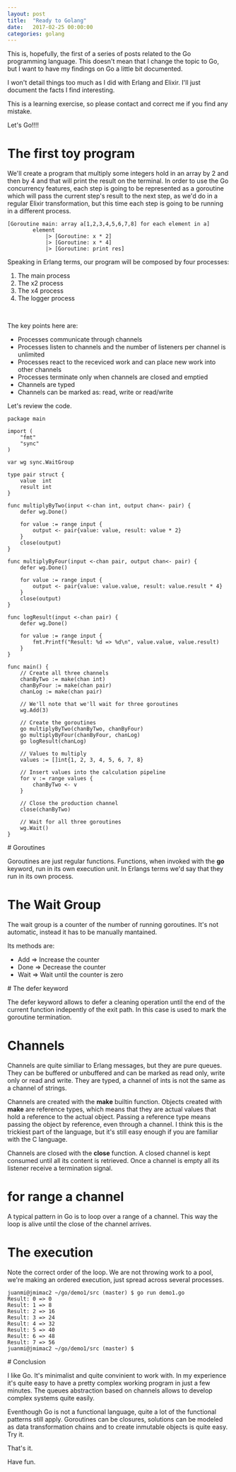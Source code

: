 ```yaml
---
layout: post
title:  "Ready to Golang"
date:   2017-02-25 00:00:00
categories: golang
---
```


This is, hopefully, the first of a series of posts related to the Go programming language. This doesn't
mean that I change the topic to Go, but I want to have my findings on Go a little bit documented.

I won't detail things too much as I did with Erlang and Elixir. I'll just document the facts I find
interesting.

This is a learning exercise, so please contact and correct me if you find any mistake.

Let's Go!!!!

# The first toy program

We'll create a program that multiply some integers hold in an array by 2 and then by 4 and that
will print the result on the terminal. In order to use the Go concurrency features, each step is
going to be represented as a goroutine which will pass the current step's result to the next step,
as we'd do in a regular Elixir transformation, but this time each step is going to be running
in a different process.

```
[Goroutine main: array a[1,2,3,4,5,6,7,8] for each element in a]
        element
            |> [Goroutine: x * 2]
            |> [Goroutine: x * 4]
            |> [Goroutine: print res]
```

Speaking in Erlang terms, our program will be composed by four processes:

1. The main process
2. The x2 process
3. The x4 process
4. The logger process
<br>

The key points here are:

* Processes communicate through channels
* Processes listen to channels and the number of listeners per channel is unlimited
* Processes react to the receviced work and can place new work into other channels
* Processes terminate only when channels are closed and emptied
* Channels are typed
* Channels can be marked as: read, write or read/write

Let's review the code.

```golang
package main

import (
	"fmt"
	"sync"
)

var wg sync.WaitGroup

type pair struct {
	value  int
	result int
}

func multiplyByTwo(input <-chan int, output chan<- pair) {
	defer wg.Done()

	for value := range input {
		output <- pair{value: value, result: value * 2}
	}
	close(output)
}

func multiplyByFour(input <-chan pair, output chan<- pair) {
	defer wg.Done()

	for value := range input {
		output <- pair{value: value.value, result: value.result * 4}
	}
	close(output)
}

func logResult(input <-chan pair) {
	defer wg.Done()

	for value := range input {
		fmt.Printf("Result: %d => %d\n", value.value, value.result)
	}
}

func main() {
	// Create all three channels
	chanByTwo := make(chan int)
	chanByFour := make(chan pair)
	chanLog := make(chan pair)

	// We'll note that we'll wait for three goroutines
	wg.Add(3)

	// Create the goroutines
	go multiplyByTwo(chanByTwo, chanByFour)
	go multiplyByFour(chanByFour, chanLog)
	go logResult(chanLog)

	// Values to multiply
	values := []int{1, 2, 3, 4, 5, 6, 7, 8}

	// Insert values into the calculation pipeline
	for v := range values {
		chanByTwo <- v
	}

	// Close the production channel
	close(chanByTwo)

	// Wait for all three goroutines
	wg.Wait()
}
```
<p></p>
# Goroutines

Goroutines are just regular functions. Functions, when invoked with the **go** keyword,
run in its own execution unit. In Erlangs terms we'd say that they run in its own process.

# The Wait Group

The wait group is a counter of the number of running goroutines. It's not automatic, instead
it has to be manually mantained.

Its methods are:

* Add   => Increase the counter
* Done  => Decrease the counter
* Wait  => Wait until the counter is zero
<p></p>
# The defer keyword

The defer keyword allows to defer a cleaning operation until the end of the current
function indepently of the exit path. In this case is used to mark the goroutine termination.

# Channels

Channels are quite similiar to Erlang messages, but they are pure queues. They can be buffered
or unbuffered and can be marked as read only, write only or read and write. They are typed, a channel of ints
is not the same as a channel of strings.

Channels are created with the **make** builtin function. Objects created with **make** are reference
types, which means that they are actual values that hold a reference to the actual object. Passing
a reference type means passing the object by reference, even through a channel. I think this is the
trickiest part of the language, but it's still easy enough if you are familiar with the C language.

Channels are closed with the **close** function. A closed channel is kept consumed until all its content
is retrieved. Once a channel is empty all its listener receive a termination signal.

# for range a channel

A typical pattern in Go is to loop over a range of a channel. This way the loop is alive
until the close of the channel arrives.

# The execution

Note the correct order of the loop. We are not throwing work to a pool, we're making
an ordered execution, just spread across several processes.

```
juanmi@jmimac2 ~/go/demo1/src (master) $ go run demo1.go
Result: 0 => 0
Result: 1 => 8
Result: 2 => 16
Result: 3 => 24
Result: 4 => 32
Result: 5 => 40
Result: 6 => 48
Result: 7 => 56
juanmi@jmimac2 ~/go/demo1/src (master) $
```
<p></p>
# Conclusion

I like Go. It's minimalist and quite convinient to work with. In my experience it's quite
easy to have a pretty complex working program in just a few minutes. The queues abstraction
based on channels allows to develop complex systems quite easily.

Eventhough Go is not a functional language, quite a lot of the functional patterns still apply.
Goroutines can be closures, solutions can be modeled as data transformation chains and to create
inmutable objects is quite easy. Try it.

That's it.

Have fun.
